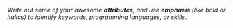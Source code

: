 _Write out some of your awesome **attributes**, and use **emphasis** (like bold or italics) to identify keywords, programming languages, or skills_. 
